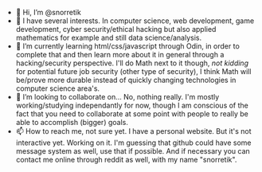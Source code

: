 - 👋 Hi, I’m @snorretik
- 👀 I have several interests. In computer science, web development, game development, cyber security/ethical hacking but also applied mathematics for example and still data science/analysis.
- 🌱 I’m currently learning html/css/javascript through Odin, in order to complete that and then learn more about it in general through a hacking/security perspective. I'll do Math next to it though, *not kidding* for potential future job security (other type of security), I think Math will be/prove more durable instead of quickly changing technologies in computer science area's.
- 💞️ I’m looking to collaborate on... No, nothing really. I'm mostly working/studying independantly for now, though I am conscious of the fact that you need to collaborate at some point with people to really be able to accomplish (bigger) goals.
- 📫 How to reach me, not sure yet. I have a personal website. But it's not interactive yet. Working on it. I'm guessing that github could have some message system as well, use that if possible. And if necessary you can contact me online through reddit as well, with my name "snorretik".


<!---
snorretik/snorretik is a ✨ special ✨ repository because its `README.md` (this file) appears on your GitHub profile.
You can click the Preview link to take a look at your changes.
--->
